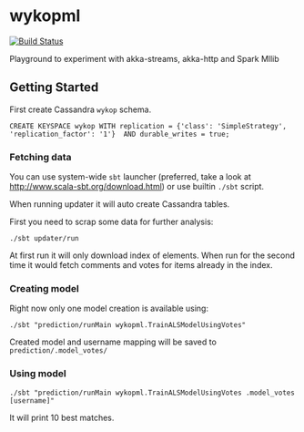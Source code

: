# wykopml

[![Build Status](https://travis-ci.org/blstream/wykopml.svg?branch=master)](https://travis-ci.org/blstream/wykopml)

Playground to experiment with akka-streams, akka-http and Spark Mllib

## Getting Started

First create Cassandra `wykop` schema. 
```cql
CREATE KEYSPACE wykop WITH replication = {'class': 'SimpleStrategy', 'replication_factor': '1'}  AND durable_writes = true;
```

### Fetching data

You can use system-wide `sbt` launcher (preferred, take a look at http://www.scala-sbt.org/download.html) or use builtin `./sbt` script.

When running updater it will auto create Cassandra tables.

First you need to scrap some data for further analysis:

`./sbt updater/run`

At first run it will only download index of elements. When run for the second time it would fetch comments and votes for items already in the index.


### Creating model

Right now only one model creation is available using:

`./sbt "prediction/runMain wykopml.TrainALSModelUsingVotes"`

Created model and username mapping will be saved to `prediction/.model_votes/`

### Using model

`./sbt "prediction/runMain wykopml.TrainALSModelUsingVotes .model_votes [username]"`

It will print 10 best matches.